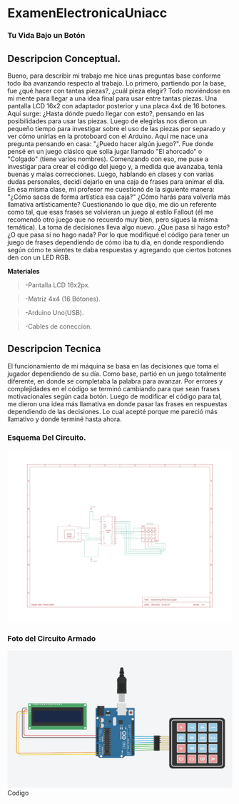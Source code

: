 # ExamenElectronicaUniacc
### Tu Vida Bajo un Botón
## Descripcion Conceptual.
Bueno, para describir mi trabajo me hice unas preguntas base conforme todo iba avanzando respecto al trabajo. Lo primero, partiendo por la base, fue ¿qué hacer con tantas piezas?, ¿cuál pieza elegir? Todo moviéndose en mi mente para llegar a una idea final para usar entre tantas piezas. Una pantalla LCD 16x2 con adaptador posterior y una placa 4x4 de 16 botones. Aquí surge: ¿Hasta dónde puedo llegar con esto?, pensando en las posibilidades para usar las piezas. Luego de elegirlas nos dieron un pequeño tiempo para investigar sobre el uso de las piezas por separado y ver cómo unirlas en la protoboard con el Arduino. Aquí me nace una pregunta pensando en casa: "¿Puedo hacer algún juego?". Fue donde pensé en un juego clásico que solía jugar llamado "El ahorcado" o "Colgado" (tiene varios nombres). Comenzando con eso, me puse a investigar para crear el código del juego y, a medida que avanzaba, tenía buenas y malas correcciones. Luego, hablando en clases y con varias dudas personales, decidí dejarlo en una caja de frases para animar el día. En esa misma clase, mi profesor me cuestionó de la siguiente manera: "¿Cómo sacas de forma artística esa caja?" ¿Cómo harás para volverla más llamativa artísticamente? Cuestionando lo que dijo, me dio un referente como tal, que esas frases se volvieran un juego al estilo Fallout (él me recomendó otro juego que no recuerdo muy bien, pero sigues la misma temática). La toma de decisiones lleva algo nuevo. ¿Que pasa si hago esto? ¿O que pasa si no hago nada? Por lo que modifiqué el código para tener un juego de frases dependiendo de cómo iba tu día, en donde respondiendo según cómo te sientes te daba respuestas y agregando que ciertos botones den con un LED RGB.

**Materiales**
>-Pantalla LCD 16x2px.

>-Matriz 4x4 (16 Bótones).

>-Arduino Uno(USB).

>-Cables de coneccion.

## Descripcion Tecnica
El funcionamiento de mi máquina se basa en las decisiones que toma el jugador dependiendo de su día. Como base, partió en un juego totalmente diferente, en donde se completaba la palabra para avanzar. Por errores y complejidades en el código se terminó cambiando para que sean frases motivacionales según cada botón. Luego de modificar el código para tal, me dieron una idea más llamativa en donde pasar las frases en respuestas dependiendo de las decisiones. Lo cual acepté porque me pareció más llamativo y donde terminé hasta ahora.

### Esquema Del Circuito.
![Imagen](./Imagenes/Esquema_page-0001.jpg)

### Foto del Circuito Armado
![Imagen](./Imagenes/Circuito.png)
Codigo
